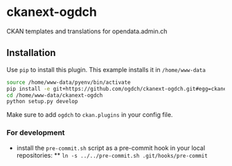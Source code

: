 ckanext-ogdch
=============

CKAN templates and translations for opendata.admin.ch

## Installation

Use `pip` to install this plugin. This example installs it in `/home/www-data`

```bash
source /home/www-data/pyenv/bin/activate
pip install -e git+https://github.com/ogdch/ckanext-ogdch.git#egg=ckanext-ogdch --src /home/www-data
cd /home/www-data/ckanext-ogdch
python setup.py develop
```

Make sure to add `ogdch` to `ckan.plugins` in your config file.

### For development
* install the `pre-commit.sh` script as a pre-commit hook in your local repositories:
** `ln -s ../../pre-commit.sh .git/hooks/pre-commit`

